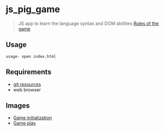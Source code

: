 # js_pig_game

> JS app to learn the language syntax and DOM abilities
> [Rules of the game](https://www.dicegamedepot.com/dice-n-games-blog/pig-dice-game-rules/)
## Usage

```
usage- open index.html
```

## Requirements

- [git resources](https://github.com/IlayG01/js_pig_game)
- web browser

## Images
- [Game initialization](https://github.com/IlayG01/js_pig_game/blob/master/Pig_Game.png)
- [Game play](https://github.com/IlayG01/js_pig_game/blob/master/Pig_Game2.png)
